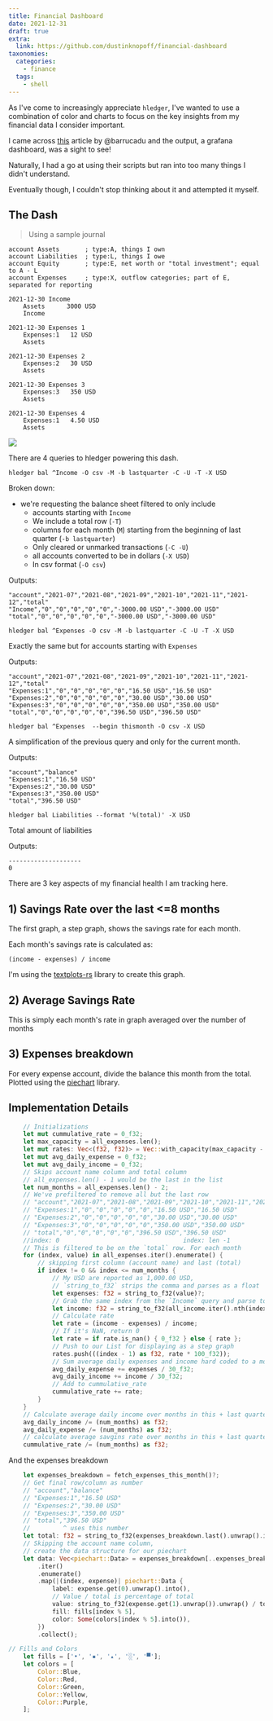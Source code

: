 ```yaml
---
title: Financial Dashboard
date: 2021-12-31
draft: true
extra:
  link: https://github.com/dustinknopoff/financial-dashboard
taxonomies:
  categories:
    - finance
  tags:
    - shell
---
```


As I've come to increasingly appreciate `hledger`, I've wanted to use a combination of color and charts to focus on the key insights from my financial data I consider important.

I came across [this](https://memo.barrucadu.co.uk/personal-finance.html) article by @barrucadu and the output, a grafana dashboard, was a sight to see!

Naturally, I had a go at using their scripts but ran into too many things I didn't understand.

Eventually though, I couldn't stop thinking about it and attempted it myself.

## The Dash

> Using a sample journal

```
account Assets       ; type:A, things I own
account Liabilities  ; type:L, things I owe
account Equity       ; type:E, net worth or "total investment"; equal to A - L
account Expenses     ; type:X, outflow categories; part of E, separated for reporting

2021-12-30 Income
    Assets      3000 USD
    Income

2021-12-30 Expenses 1
    Expenses:1   12 USD
    Assets

2021-12-30 Expenses 2
    Expenses:2   30 USD
    Assets

2021-12-30 Expenses 3
    Expenses:3   350 USD
    Assets

2021-12-30 Expenses 4
    Expenses:1   4.50 USD
    Assets
```

![](https://res.cloudinary.com/dcloudinary/image/upload/v1640899587/portfolio/fd.png)

There are 4 queries to hledger powering this dash.

```
hledger bal ^Income -O csv -M -b lastquarter -C -U -T -X USD
```

Broken down:
- we're requesting the balance sheet filtered to only include
  -  accounts starting with `Income`
  -  We include a total row (`-T`)
  -  columns for each month (`M`) starting from the beginning of last quarter (`-b lastquarter`)
  -  Only cleared or unmarked transactions (`-C -U`)
  -  all accounts converted to be in dollars (`-X USD`)
  -  In csv format (`-O csv`)

Outputs:

```
"account","2021-07","2021-08","2021-09","2021-10","2021-11","2021-12","total"
"Income","0","0","0","0","0","-3000.00 USD","-3000.00 USD"
"total","0","0","0","0","0","-3000.00 USD","-3000.00 USD"
```

```
hledger bal ^Expenses -O csv -M -b lastquarter -C -U -T -X USD
```

Exactly the same but for accounts starting with `Expenses`

Outputs:

```
"account","2021-07","2021-08","2021-09","2021-10","2021-11","2021-12","total"
"Expenses:1","0","0","0","0","0","16.50 USD","16.50 USD"
"Expenses:2","0","0","0","0","0","30.00 USD","30.00 USD"
"Expenses:3","0","0","0","0","0","350.00 USD","350.00 USD"
"total","0","0","0","0","0","396.50 USD","396.50 USD"
```

```
hledger bal ^Expenses  --begin thismonth -O csv -X USD
```

A simplification of the previous query and only for the current month.

Outputs:

```
"account","balance"
"Expenses:1","16.50 USD"
"Expenses:2","30.00 USD"
"Expenses:3","350.00 USD"
"total","396.50 USD"
```

```
hledger bal Liabilities --format '%(total)' -X USD
```

Total amount of liabilities

Outputs:

```
--------------------
0
```

There are 3 key aspects of my financial health I am tracking here.

## 1) Savings Rate over the last <=8 months

The first graph, a step graph, shows the savings rate for each month.

Each month's savings rate is calculated as:

```
(income - expenses) / income
```

I'm using the [textplots-rs](https://github.com/loony-bean/textplots-rs) library to create this graph.

## 2) Average Savings Rate

This is simply each month's rate in graph averaged over the number of months

## 3) Expenses breakdown

For every expense account, divide the balance this month from the total. Plotted using the [piechart](https://github.com/jakobhellermann/piechart) library.

## Implementation Details

```rs
    // Initializations
    let mut cummulative_rate = 0_f32;
    let max_capacity = all_expenses.len();
    let mut rates: Vec<(f32, f32)> = Vec::with_capacity(max_capacity - 1);
    let mut avg_daily_expense = 0_f32;
    let mut avg_daily_income = 0_f32;
    // Skips account name column and total column
    // all_expenses.len() - 1 would be the last in the list
    let num_months = all_expenses.len() - 2;
    // We've prefiltered to remove all but the last row
    // "account","2021-07","2021-08","2021-09","2021-10","2021-11","2021-12","total"
    // "Expenses:1","0","0","0","0","0","16.50 USD","16.50 USD"
    // "Expenses:2","0","0","0","0","0","30.00 USD","30.00 USD"
    // "Expenses:3","0","0","0","0","0","350.00 USD","350.00 USD"
    // "total","0","0","0","0","0","396.50 USD","396.50 USD"
    //index: 0                                  index: len -1
    // This is filtered to be on the `total` row. For each month
    for (index, value) in all_expenses.iter().enumerate() {
        // skipping first column (account name) and last (total)
        if index != 0 && index <= num_months {
            // My USD are reported as 1,000.00 USD, 
            // `string_to_f32` strips the comma and parses as a float
            let expenses: f32 = string_to_f32(value)?;
            // Grab the same index from the `Income` query and parse to float
            let income: f32 = string_to_f32(all_income.iter().nth(index).unwrap())?;
            // Calculate rate
            let rate = (income - expenses) / income;
            // If it's NaN, return 0
            let rate = if rate.is_nan() { 0_f32 } else { rate };
            // Push to our List for displaying as a step graph
            rates.push(((index - 1) as f32, rate * 100_f32));
            // Sum average daily expenses and income hard coded to a month as 30 days
            avg_daily_expense += expenses / 30_f32;
            avg_daily_income += income / 30_f32;
            // Add to cummulative_rate
            cummulative_rate += rate;
        }
    }
    // Calculate average daily income over months in this + last quarter
    avg_daily_income /= (num_months) as f32;
    avg_daily_expense /= (num_months) as f32;
    // calculate average savgins rate over months in this + last quarter
    cummulative_rate /= (num_months) as f32;
```

And the expenses breakdown

```rs
    let expenses_breakdown = fetch_expenses_this_month()?;
    // Get final row/column as number
    // "account","balance"
    // "Expenses:1","16.50 USD"
    // "Expenses:2","30.00 USD"
    // "Expenses:3","350.00 USD"
    // "total","396.50 USD"
    //         ^ uses this number
    let total: f32 = string_to_f32(expenses_breakdown.last().unwrap().iter().last().unwrap())?;
    // Skipping the account name column, 
    // create the data structure for our piechart
    let data: Vec<piechart::Data> = expenses_breakdown[..expenses_breakdown.len() - 1]
        .iter()
        .enumerate()
        .map(|(index, expense)| piechart::Data {
            label: expense.get(0).unwrap().into(),
            // Value / total is percentage of total
            value: string_to_f32(expense.get(1).unwrap()).unwrap() / total,
            fill: fills[index % 5],
            color: Some(colors[index % 5].into()),
        })
        .collect();
```

```rs
// Fills and Colors
    let fills = ['•', '▪', '▴', '░', '▀'];
    let colors = [
        Color::Blue,
        Color::Red,
        Color::Green,
        Color::Yellow,
        Color::Purple,
    ];
```